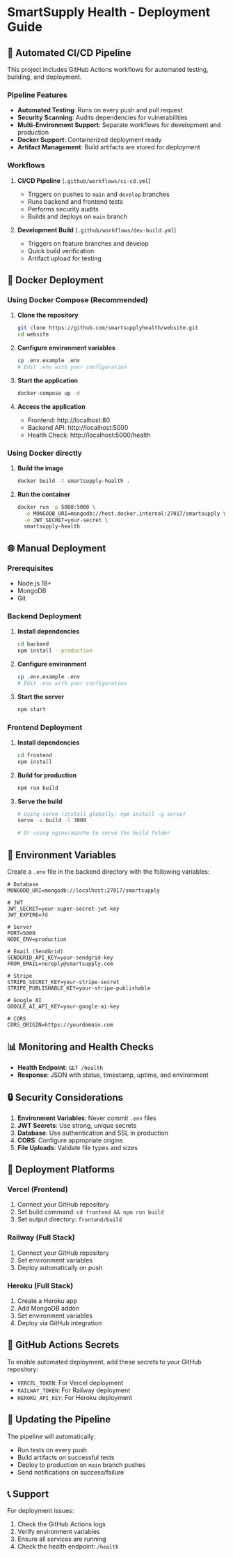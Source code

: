 # SmartSupply Health - Deployment Guide

## 🚀 Automated CI/CD Pipeline

This project includes GitHub Actions workflows for automated testing, building, and deployment.

### Pipeline Features

- **Automated Testing**: Runs on every push and pull request
- **Security Scanning**: Audits dependencies for vulnerabilities
- **Multi-Environment Support**: Separate workflows for development and production
- **Docker Support**: Containerized deployment ready
- **Artifact Management**: Build artifacts are stored for deployment

### Workflows

1. **CI/CD Pipeline** (`.github/workflows/ci-cd.yml`)
   - Triggers on pushes to `main` and `develop` branches
   - Runs backend and frontend tests
   - Performs security audits
   - Builds and deploys on `main` branch

2. **Development Build** (`.github/workflows/dev-build.yml`)
   - Triggers on feature branches and develop
   - Quick build verification
   - Artifact upload for testing

## 🐳 Docker Deployment

### Using Docker Compose (Recommended)

1. **Clone the repository**
   ```bash
   git clone https://github.com/smartsupplyhealth/website.git
   cd website
   ```

2. **Configure environment variables**
   ```bash
   cp .env.example .env
   # Edit .env with your configuration
   ```

3. **Start the application**
   ```bash
   docker-compose up -d
   ```

4. **Access the application**
   - Frontend: http://localhost:80
   - Backend API: http://localhost:5000
   - Health Check: http://localhost:5000/health

### Using Docker directly

1. **Build the image**
   ```bash
   docker build -t smartsupply-health .
   ```

2. **Run the container**
   ```bash
   docker run -p 5000:5000 \
     -e MONGODB_URI=mongodb://host.docker.internal:27017/smartsupply \
     -e JWT_SECRET=your-secret \
     smartsupply-health
   ```

## 🌐 Manual Deployment

### Prerequisites

- Node.js 18+
- MongoDB
- Git

### Backend Deployment

1. **Install dependencies**
   ```bash
   cd backend
   npm install --production
   ```

2. **Configure environment**
   ```bash
   cp .env.example .env
   # Edit .env with your configuration
   ```

3. **Start the server**
   ```bash
   npm start
   ```

### Frontend Deployment

1. **Install dependencies**
   ```bash
   cd frontend
   npm install
   ```

2. **Build for production**
   ```bash
   npm run build
   ```

3. **Serve the build**
   ```bash
   # Using serve (install globally: npm install -g serve)
   serve -s build -l 3000
   
   # Or using nginx/apache to serve the build folder
   ```

## 🔧 Environment Variables

Create a `.env` file in the backend directory with the following variables:

```env
# Database
MONGODB_URI=mongodb://localhost:27017/smartsupply

# JWT
JWT_SECRET=your-super-secret-jwt-key
JWT_EXPIRE=7d

# Server
PORT=5000
NODE_ENV=production

# Email (SendGrid)
SENDGRID_API_KEY=your-sendgrid-key
FROM_EMAIL=noreply@smartsupply.com

# Stripe
STRIPE_SECRET_KEY=your-stripe-secret
STRIPE_PUBLISHABLE_KEY=your-stripe-publishable

# Google AI
GOOGLE_AI_API_KEY=your-google-ai-key

# CORS
CORS_ORIGIN=https://yourdomain.com
```

## 📊 Monitoring and Health Checks

- **Health Endpoint**: `GET /health`
- **Response**: JSON with status, timestamp, uptime, and environment

## 🔒 Security Considerations

1. **Environment Variables**: Never commit `.env` files
2. **JWT Secrets**: Use strong, unique secrets
3. **Database**: Use authentication and SSL in production
4. **CORS**: Configure appropriate origins
5. **File Uploads**: Validate file types and sizes

## 🚀 Deployment Platforms

### Vercel (Frontend)
1. Connect your GitHub repository
2. Set build command: `cd frontend && npm run build`
3. Set output directory: `frontend/build`

### Railway (Full Stack)
1. Connect your GitHub repository
2. Set environment variables
3. Deploy automatically on push

### Heroku (Full Stack)
1. Create a Heroku app
2. Add MongoDB addon
3. Set environment variables
4. Deploy via GitHub integration

## 📝 GitHub Actions Secrets

To enable automated deployment, add these secrets to your GitHub repository:

- `VERCEL_TOKEN`: For Vercel deployment
- `RAILWAY_TOKEN`: For Railway deployment
- `HEROKU_API_KEY`: For Heroku deployment

## 🔄 Updating the Pipeline

The pipeline will automatically:
- Run tests on every push
- Build artifacts on successful tests
- Deploy to production on `main` branch pushes
- Send notifications on success/failure

## 📞 Support

For deployment issues:
1. Check the GitHub Actions logs
2. Verify environment variables
3. Ensure all services are running
4. Check the health endpoint: `/health`
